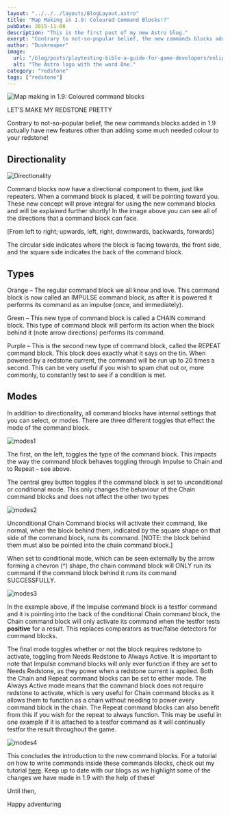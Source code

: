 ```yaml
---
layout: "../../../layouts/BlogLayout.astro"
title: "Map Making in 1.9: Coloured Command Blocks!?"
pubDate: 2015-11-08
description: "This is the first post of my new Astro blog."
exerpt: "Contrary to not-so-popular belief, the new commands blocks added in 1.9 actually have new features other than adding some much needed colour to your redstone!"
author: "Duskreaper"
image:
  url: "/blog/posts/playtesting-bible-a-guide-for-game-developers/enlightening-book.jpg"
  alt: "The Astro logo with the word One."
category: "redstone"
tags: ["redstone"]
---
```


![Map making in 1.9: Coloured command blocks](/blog/posts/mapmaking19colouredcommandblocks/hero.jpg)

<p class="text-center text-2xl">LET’S MAKE MY REDSTONE <span class="text-purple-500 bg-purple-100 font-medium py-1 px-px rounded-sm">PR</span><span class="text-teal-700 bg-teal-100 font-medium  py-1 px-px rounded-sm">ET</span><span class="text-orange-500 bg-amber-100 font-medium py-1 px-px rounded-sm">TY</span></p>

Contrary to not-so-popular belief, the new commands blocks added in 1.9 actually have new features other than adding some much needed colour to your redstone!

## Directionality

![Directionality](/blog/posts/mapmaking19colouredcommandblocks/directionality.png)

Command blocks now have a directional component to them, just like repeaters. When a command block is placed, it will be pointing toward you. These new concept will prove integral for using the new command blocks and will be explained further shortly! In the image above you can see all of the directions that a command block can face.

[From left to right; upwards, left, right, downwards, backwards, forwards]

The circular side indicates where the block is facing towards, the front side, and the square side indicates the back of the command block.

## Types

<span class="text-orange-500 bg-amber-100 font-medium py-1 px-1.5 rounded-sm">Orange</span> – The regular command block we all know and love. This command block is now called an <span class="text-orange-500 bg-amber-100 font-medium py-1 px-1.5 rounded-sm">IMPULSE</span> command block, as after it is powered it performs its command as an impulse (once, and immediately).

<span class="text-teal-700 bg-teal-100 font-medium py-1 px-1.5 rounded-sm">Green</span> – This new type of command block is called a <span class="text-teal-700 bg-teal-100 font-medium py-1 px-1.5 rounded-sm">CHAIN</span> command block. This type of command block will perform its action when the block behind it (note arrow directions) performs its command.

<span class="text-purple-500 bg-purple-100 font-medium py-1 px-1.5 rounded-sm">Purple</span> – This is the second new type of command block, called the <span class="text-purple-500 bg-purple-100 font-medium py-1 px-1.5 rounded-sm">REPEAT</span> command block. This block does exactly what it says on the tin. When powered by a redstone current, the command will be run up to 20 times a second. This can be very useful if you wish to spam chat out or, more commonly, to constantly test to see if a condition is met.

## Modes

In addition to directionality, all command blocks have internal settings that you can select, or modes. There are three different toggles that effect the mode of the command block.

![modes1](/blog/posts/mapmaking19colouredcommandblocks/modes1.png)

The first, on the left, toggles the type of the command block. This impacts the way the command block behaves toggling through <span class="text-orange-500 bg-amber-100 font-medium py-1 px-1.5 rounded-sm">Impulse</span> to <span class="text-teal-700 bg-teal-100 font-medium py-1 px-1.5 rounded-sm">Chain</span> and to <span class="text-purple-500 bg-purple-100 font-medium py-1 px-1.5 rounded-sm">Repeat</span> – see above.

The central grey button toggles if the command block is set to unconditional or conditional mode. This only changes the behaviour of the <span class="text-teal-700 bg-teal-100 font-medium py-1 px-1.5 rounded-sm">Chain</span> command blocks and does not affect the other two types

![modes2](/blog/posts/mapmaking19colouredcommandblocks/modes2.png)

Unconditional <span class="text-teal-700 bg-teal-100 font-medium py-1 px-1.5 rounded-sm">Chain</span> Command blocks will activate their command, like normal, when the block behind them, indicated by the square shape on that side of the command block, runs its command. [NOTE: the block behind them must also be pointed into the chain command block.]

When set to conditional mode, which can be seen externally by the arrow forming a chevron (^) shape, the chain command block will ONLY run its command if the command block behind it runs its command SUCCESSFULLY.

![modes3](/blog/posts/mapmaking19colouredcommandblocks/modes3.png)

In the example above, if the <span class="text-orange-500 bg-amber-100 font-medium py-1 px-1.5 rounded-sm">Impulse</span> command block is a testfor command and it is pointing into the back of the conditional <span class="text-teal-700 bg-teal-100 font-medium py-1 px-1.5 rounded-sm">Chain</span> command block, the <span class="text-teal-700 bg-teal-100 font-medium py-1 px-1.5 rounded-sm">Chain</span> command block will only activate its command when the testfor tests <strong>positive</strong> for a result. This replaces comparators as true/false detectors for command blocks.

The final mode toggles whether or not the block requires redstone to activate, toggling from Needs Redstone to Always Active. It is important to note that <span class="text-orange-500 bg-amber-100 font-medium py-1 px-1.5 rounded-sm">Impulse</span> command blocks will only ever function if they are set to Needs Redstone, as they power when a redstone current is applied. Both the <span class="text-teal-700 bg-teal-100 font-medium py-1 px-1.5 rounded-sm">Chain</span> and <span class="text-purple-500 bg-purple-100 font-medium py-1 px-1.5 rounded-sm">Repeat</span> command blocks can be set to either mode. The Always Active mode means that the command block does not require redstone to activate, which is very useful for <span class="text-teal-700 bg-teal-100 font-medium py-1 px-1.5 rounded-sm">Chain</span> command blocks as it allows them to function as a chain without needing to power every command block in the chain. The <span class="text-purple-500 bg-purple-100 font-medium py-1 px-1.5 rounded-sm">Repeat</span> command blocks can also benefit from this if you wish for the repeat to always function. This may be useful in one example if it is attached to a testfor command as it will continually testfor the result throughout the game.

![modes4](/blog/posts/mapmaking19colouredcommandblocks/modes4.png)

This concludes the introduction to the new command blocks. For a tutorial on how to write commands inside these commands blocks, check out my tutorial <a href="/blog/redstone/help-a-basic-introduction-to-command-blocks-for-map-makers/">here</a>. Keep up to date with our blogs as we highlight some of the changes we have made in 1.9 with the help of these!

Until then,

Happy adventuring
